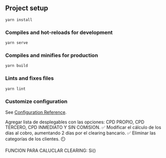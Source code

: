 ## Project setup

```
yarn install
```

### Compiles and hot-reloads for development

```
yarn serve
```

### Compiles and minifies for production

```
yarn build
```

### Lints and fixes files

```
yarn lint
```

### Customize configuration

See [Configuration Reference](https://cli.vuejs.org/config/).

Agregar lista de desplegables con las opciones: CPD PROPIO, CPD TERCERO, CPD INMEDIATO Y SIN COMISION. ✅
Modificar el cálculo de los días al cobro, aumentando 2 días por el clearing bancario. ✅
Eliminar las categorías de los clientes. ⏲️

FUNCION PARA CALUCLAR CLEARING:
  Si()